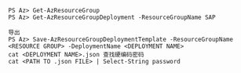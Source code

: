 	PS Az> Get-AzResourceGroup
	PS Az> Get-AzResourceGroupDeployment -ResourceGroupName SAP

	导出
	PS Az> Save-AzResourceGroupDeploymentTemplate -ResourceGroupName <RESOURCE GROUP> -DeploymentName <DEPLOYMENT NAME>
	cat <DEPLOYMENT NAME>.json 查找硬编码密码
	cat <PATH TO .json FILE> | Select-String password